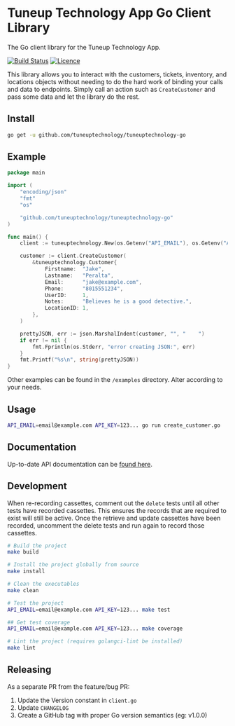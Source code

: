# Tuneup Technology App Go Client Library

The Go client library for the Tuneup Technology App.

[![Build Status](https://github.com/tuneuptechnology/tuneuptechnology-go/workflows/build/badge.svg)](https://github.com/tuneuptechnology/tuneuptechnology-go/actions)
[![Licence](https://img.shields.io/github/license/tuneuptechnology/tuneuptechnology-go)](LICENSE)

This library allows you to interact with the customers, tickets, inventory, and locations objects without needing to do the hard work of binding your calls and data to endpoints. Simply call an action such as `CreateCustomer` and pass some data and let the library do the rest.

## Install

```bash
go get -u github.com/tuneuptechnology/tuneuptechnology-go
```

## Example

```go
package main

import (
	"encoding/json"
	"fmt"
	"os"

	"github.com/tuneuptechnology/tuneuptechnology-go"
)

func main() {
	client := tuneuptechnology.New(os.Getenv("API_EMAIL"), os.Getenv("API_KEY"))

	customer := client.CreateCustomer(
		&tuneuptechnology.Customer{
			Firstname:  "Jake",
			Lastname:   "Peralta",
			Email:      "jake@example.com",
			Phone:      "8015551234",
			UserID:     1,
			Notes:      "Believes he is a good detective.",
			LocationID: 1,
		},
	)

	prettyJSON, err := json.MarshalIndent(customer, "", "    ")
	if err != nil {
		fmt.Fprintln(os.Stderr, "error creating JSON:", err)
	}
	fmt.Printf("%s\n", string(prettyJSON))
}
```

Other examples can be found in the `/examples` directory. Alter according to your needs.

## Usage

```bash
API_EMAIL=email@example.com API_KEY=123... go run create_customer.go
```

## Documentation

Up-to-date API documentation can be [found here](https://app.tuneuptechnology.com/docs/api).

## Development

When re-recording cassettes, comment out the `delete` tests until all other tests have recorded cassettes. This ensures the records that are required to exist will still be active. Once the retrieve and update cassettes have been recorded, uncomment the delete tests and run again to record those cassettes.

```bash
# Build the project
make build

# Install the project globally from source
make install

# Clean the executables
make clean

# Test the project
API_EMAIL=email@example.com API_KEY=123... make test

## Get test coverage
API_EMAIL=email@example.com API_KEY=123... make coverage

# Lint the project (requires golangci-lint be installed)
make lint
```

## Releasing

As a separate PR from the feature/bug PR:

1. Update the Version constant in `client.go`
1. Update `CHANGELOG`
1. Create a GitHub tag with proper Go version semantics (eg: v1.0.0)
